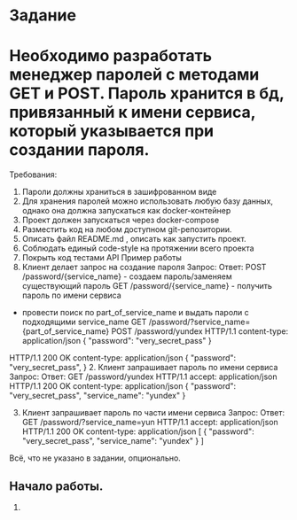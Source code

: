 # Задание
# Необходимо разработать менеджер паролей с методами GET и POST. Пароль хранится в бд, привязанный к имени сервиса, который указывается при создании пароля.

Требования:
1. Пароли должны храниться в зашифрованном виде
2. Для хранения паролей можно использовать любую базу данных, однако она должна запускаться как docker-контейнер
3. Проект должен запускаться через docker-compose
4. Разместить код на любом доступном git-репозитории.
5. Описать файл README.md , описать как запустить проект.
6. Соблюдать единый code-style на протяжении всего проекта
7. Покрыть код тестами API
Пример работы
1. Клиент делает запрос на создание пароля Запрос:
Ответ:
 POST /password/{service_name} - создаем пароль/заменяем существующий пароль GET /password/{service_name} - получить пароль по имени сервиса
- провести поиск по part_of_service_name и выдать пароли с подходящими service_name
GET /password/?service_name={part_of_service_name}
POST /password/yundex HTTP/1.1
content-type: application/json
{
    "password": "very_secret_pass"
}

HTTP/1.1 200 OK
content-type: application/json
{
    "password": "very_secret_pass",
}
2. Клиент запрашивает пароль по имени сервиса
Запрос:
Ответ:
GET /password/yundex HTTP/1.1
accept: application/json
HTTP/1.1 200 OK
content-type: application/json
{ 
    "password": "very_secret_pass",
    "service_name": "yundex"
}

3. Клиент запрашивает пароль по части имени сервиса
Запрос:
Ответ:
GET /password/?service_name=yun HTTP/1.1
accept: application/json
HTTP/1.1 200 OK
content-type: application/json
[
{
    "password": "very_secret_pass",
    "service_name": "yundex"
} 
]

Всё, что не указано в задании, опционально.

## Начало работы.
1. 